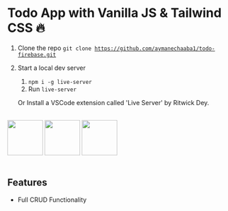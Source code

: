 # Todo App with Vanilla JS & Tailwind CSS 🔥

1. Clone the repo
   <code>git clone https://github.com/aymanechaaba1/todo-firebase.git</code>

2. Start a local dev server

   1. `npm i -g live-server`
   2. Run `live-server`

   Or Install a VSCode extension called 'Live Server' by Ritwick Dey.

  <br/>
  <div class="flex items-center gap-5">
   <img src="https://upload.wikimedia.org/wikipedia/commons/thumb/6/6a/JavaScript-logo.png/800px-JavaScript-logo.png" width="80">
   <img src="https://avatars.githubusercontent.com/u/67109815?s=280&v=4" width="80">
   <img src="https://miro.medium.com/v2/resize:fit:300/1*R4c8lHBHuH5qyqOtZb3h-w.png" width="80">
  </div>
<br/>

## Features

- Full CRUD Functionality
